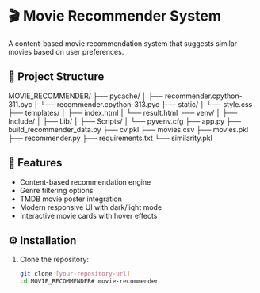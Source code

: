 # 🎬 Movie Recommender System

A content-based movie recommendation system that suggests similar movies based on user preferences.

## 📂 Project Structure
MOVIE_RECOMMENDER/
├── pycache/
│ ├── recommender.cpython-311.pyc
│ └── recommender.cpython-313.pyc
├── static/
│ └── style.css
├── templates/
│ ├── index.html
│ └── result.html
├── venv/
│ ├── Include/
│ ├── Lib/
│ ├── Scripts/
│ └── pyvenv.cfg
├── app.py
├── build_recommender_data.py
├── cv.pkl
├── movies.csv
├── movies.pkl
├── recommender.py
├── requirements.txt
└── similarity.pkl

## 🚀 Features

- Content-based recommendation engine
- Genre filtering options
- TMDB movie poster integration
- Modern responsive UI with dark/light mode
- Interactive movie cards with hover effects

## ⚙️ Installation

1. Clone the repository:
   ```bash
   git clone [your-repository-url]
   cd MOVIE_RECOMMENDER#   m o v i e - r e c o m m e n d e r  
 